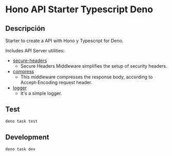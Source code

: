 # Hono API Starter Typescript Deno

## Descripción

Starter to create a API with Hono y Typescript for Deno.

Includes API Server utilities:

* [secure-headers](https://hono.dev/middleware/builtin/secure-headers)
  * Secure Headers Middleware simplifies the setup of security headers.
* [compress](https://hono.dev/middleware/builtin/compress)
  * This middleware compresses the response body, according to Accept-Encoding request header.
* [logger](https://hono.dev/middleware/builtin/logger)
  * It's a simple logger.

## Test

``` bash
deno task test
```

## Development

``` bash
deno task dev
```